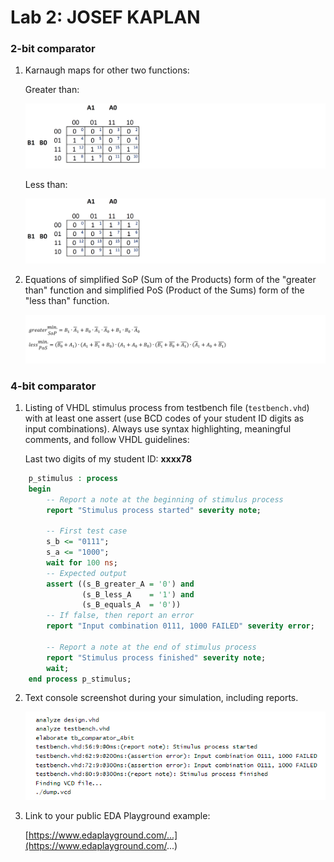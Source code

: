 # Lab 2: JOSEF KAPLAN

### 2-bit comparator

1. Karnaugh maps for other two functions:

   Greater than:

   ![K-maps](images/1.png)

   Less than:

   ![K-maps](images/2.png)

2. Equations of simplified SoP (Sum of the Products) form of the "greater than" function and simplified PoS (Product of the Sums) form of the "less than" function.

   ![Logic functions](images/3.png)

### 4-bit comparator

1. Listing of VHDL stimulus process from testbench file (`testbench.vhd`) with at least one assert (use BCD codes of your student ID digits as input combinations). Always use syntax highlighting, meaningful comments, and follow VHDL guidelines:

   Last two digits of my student ID: **xxxx78**

```vhdl
    p_stimulus : process
    begin
        -- Report a note at the beginning of stimulus process
        report "Stimulus process started" severity note;

        -- First test case
        s_b <= "0111"; 
        s_a <= "1000"; 
        wait for 100 ns;
        -- Expected output
        assert ((s_B_greater_A = '0') and
                (s_B_less_A    = '1') and
                (s_B_equals_A  = '0'))
        -- If false, then report an error
        report "Input combination 0111, 1000 FAILED" severity error;

        -- Report a note at the end of stimulus process
        report "Stimulus process finished" severity note;
        wait;
    end process p_stimulus;
```

2. Text console screenshot during your simulation, including reports.

   ![simulation](images/4.png)

3. Link to your public EDA Playground example:

   [https://www.edaplayground.com/...](https://www.edaplayground.com/...)
